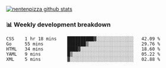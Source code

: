 [![nentenpizza github stats](https://github-readme-stats.vercel.app/api?username=nentenpizza&count_private=true)](https://github.com/anuraghazra/github-readme-stats)

### 📊 Weekly development breakdown
<!--START_SECTION:waka-->
```text
CSS    1 hr 18 mins    ██████████▓░░░░░░░░░░░░░░   42.09 % 
Go     55 mins         ███████▒░░░░░░░░░░░░░░░░░   29.76 % 
HTML   34 mins         ████▓░░░░░░░░░░░░░░░░░░░░   18.60 % 
YAML   9 mins          █▒░░░░░░░░░░░░░░░░░░░░░░░   05.22 % 
XML    5 mins          ▓░░░░░░░░░░░░░░░░░░░░░░░░   02.88 % 
```
<!--END_SECTION:waka-->

